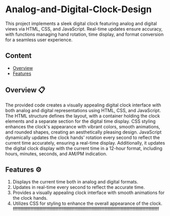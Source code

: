 # Analog-and-Digital-Clock-Design
This project implements a sleek digital clock featuring analog and digital views via HTML, CSS, and JavaScript. Real-time updates ensure accuracy, with functions managing hand rotation, time display, and format conversion for a seamless user experience.

## Content

- [Overview](https://github.com/NisalWick2002/Analog-and-Digital-Clock-Design?tab=readme-ov-file#overview-)
- [Features](https://github.com/NisalWick2002/Analog-and-Digital-Clock-Design?tab=readme-ov-file#features-%EF%B8%8F)

## Overview 📋

The provided code creates a visually appealing digital clock interface with both analog and digital representations using HTML, CSS, and JavaScript. The HTML structure defines the layout, with a container holding the clock elements and a separate section for the digital time display. CSS styling enhances the clock's appearance with vibrant colors, smooth animations, and rounded shapes, creating an aesthetically pleasing design. JavaScript dynamically updates the clock hands' rotation every second to reflect the current time accurately, ensuring a real-time display. Additionally, it updates the digital clock display with the current time in a 12-hour format, including hours, minutes, seconds, and AM/PM indication. 

## Features ⚙️

1. Displays the current time both in analog and digital formats.
2. Updates in real-time every second to reflect the accurate time.
3. Provides a visually appealing clock interface with smooth animations for the clock hands.
4. Utilizes CSS for styling to enhance the overall appearance of the clock.
fffffffffffffffffffffffffffffffffffffffffffffffffffffffffffffffffffffffffffffffffffffffffffffffffff
